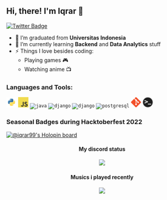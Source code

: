 ## Hi, there! I'm Iqrar 👋
[![Twitter Badge](https://img.shields.io/badge/-Twitter-00acee?style=flat-square&logo=Twitter&logoColor=white)](https://twitter.com/iqrar99_)

- 🔭 I’m graduated from **Universitas Indonesia**
- 🌱 I’m currently learning **Backend** and **Data Analytics** stuff
- ⚡ Things I love besides coding:
  * Playing games 🎮
  * Watching anime 📺

### Languages and Tools:
<code><img height="27" src="https://raw.githubusercontent.com/github/explore/80688e429a7d4ef2fca1e82350fe8e3517d3494d/topics/python/python.png" alt="python"></code>
<code><img height="27" src="https://raw.githubusercontent.com/github/explore/80688e429a7d4ef2fca1e82350fe8e3517d3494d/topics/javascript/javascript.png" alt="javascript"></code>
<code><img height="27" src="https://kartikoedhi.files.wordpress.com/2010/08/java.jpg" alt="java"></code>
<code><img height="27" src="https://d1wrxu8gicsgam.cloudfront.net/wp-content/files/django-logo-big-1024x640.jpg" alt="django"></code>
<code><img height="27" src="https://upload.wikimedia.org/wikipedia/commons/2/2d/Tensorflow_logo.svg" alt="django"></code>
<code><img height="27" src="https://www.vectorlogo.zone/logos/postgresql/postgresql-icon.svg" alt="postgresql"></code>
<code><img height="27" src="https://raw.githubusercontent.com/devicons/devicon/master/icons/git/git-original.svg" alt="git"></code>
<code><img height="27" src="https://raw.githubusercontent.com/github/explore/80688e429a7d4ef2fca1e82350fe8e3517d3494d/topics/terminal/terminal.png" alt="terminal"></code>

### Seasonal Badges during Hacktoberfest 2022
[![@iqrar99's Holopin board](https://holopin.me/iqrar99)](https://holopin.io/@iqrar99)

<h4 align="center">My discord status</h4>
<p align="center">
    <img src="https://discord.c99.nl/widget/theme-2/278821688894947328.png" style="text-align:center"/>
</p>

<h4 align="center">Musics i played recently</h4>
<p align="center">
    <img src="https://spotify-recently-played-readme.vercel.app/api?user=31wwhrdbcompxbhwe2hxnbxp6wny&count=5&unique=1" style="text-align:center"/>
</p>
